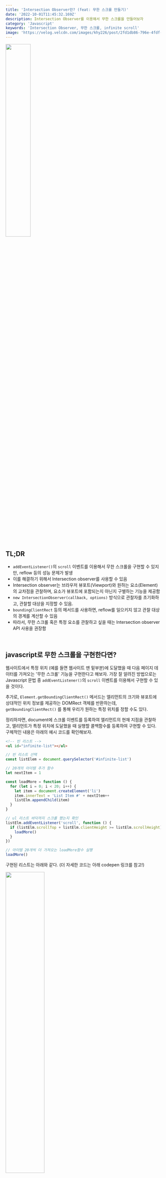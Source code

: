 ```yaml
---
title: 'Intersection Observer란? (feat: 무한 스크롤 만들기)'
date: '2022-10-01T11:45:32.169Z'
description: Intersection Observer를 이용해서 무한 스크롤을 만들어보자
category: 'Javascript'
keywords: 'Intersection Observer, 무한 스크롤, infinite scroll'
image: 'https://velog.velcdn.com/images/khy226/post/2fd1db86-796e-4fdf-97d7-556afcc03e7c/image.png'
---
```


<img src="https://velog.velcdn.com/images/khy226/post/2fd1db86-796e-4fdf-97d7-556afcc03e7c/image.png" style="width: 40%; padding-bottom: 50px;"/>

## TL;DR

- `addEventListener()`의 `scroll` 이벤트를 이용해서 무한 스크롤을 구현할 수 있지만, reflow 등의 성능 문제가 발생
- 이를 해결하기 위해서 Intersection observer를 사용할 수 있음
- Intersection observer는 브라우저 뷰포트(Viewport)와 원하는 요소(Element)의 교차점을 관찰하며, 요소가 뷰포트에 포함되는지 아닌지 구별하는 기능을 제공함
- `new IntersectionObserver(callback, options)` 방식으로 관찰자를 초기화하고, 관찰할 대상을 지정할 수 있음.
- `boundingClientRect` 등의 메서드를 사용하면, reflow를 일으키지 않고 관찰 대상의 경계를 계산할 수 있음
- 따라서, 무한 스크롤 혹은 특정 요소를 관찰하고 싶을 때는 Intersection observer API 사용을 권장함

<br />

## javascript로 무한 스크롤을 구현한다면?

웹사이트에서 특정 위치 (예를 들면 웹사이트 맨 밑부분)에 도달했을 때 다음 페이지 데이터를 가져오는 '무한 스크롤' 기능을 구현한다고 해보자. 가장 잘 알려진 방법으로는 Javascript 문법 중 `addEventListener()`의 `scroll` 이벤트를 이용해서 구현할 수 있을 것이다.

추가로, `Element.getBoundingClientRect()` 메서드는 엘리먼트의 크기와 뷰포트에 상대적인 위치 정보를 제공하는 DOMRect 객체를 반환하는데, `getBoundingClientRect()` 를 통해 우리가 원하는 특정 위치를 정할 수도 있다.

정리하자면, document에 스크롤 이벤트를 등록하여 엘리먼트의 현재 지점을 관찰하고, 엘리먼트가 특정 위치에 도달했을 때 실행할 콜백함수를 등록하여 구현할 수 있다. 구체적인 내용은 아래의 예시 코드를 확인해보자.

```html
<!-- 빈 리스트 -->
<ul id="infinite-list"></ul>
```

```javascript
// 빈 리스트 선택
const listElem = document.querySelector('#infinite-list')

// 20개의 아이템 추가 함수
let nextItem = 1

const loadMore = function () {
  for (let i = 0; i < 20; i++) {
    let item = document.createElement('li')
    item.innerText = 'List Item #' + nextItem++
    listElm.appendChild(item)
  }
}

// ul 리스트 바닥까지 스크롤 했는지 확인
listElm.addEventListener('scroll', function () {
  if (listElm.scrollTop + listElm.clientHeight >= listElm.scrollHeight) {
    loadMore()
  }
})

// 아이템 20개씩 더 가져오는 loadMore함수 실행
loadMore()
```

구현된 리스트는 아래와 같다. (더 자세한 코드는 아래 codepen 링크를 참고!)

<img src="https://velog.velcdn.com/images/khy226/post/0c030214-ca8a-4bc5-85ab-f289500e514c/image.gif" style="width: 50%; margin: 0 auto;"/>

> [Codepen 링크에서 동작 확인하기](https://codepen.io/hayeon9826/pen/jOxxEXq)

<br />

## 기존 scroll 의 문제점

하지만 위와같이 `scroll` 이벤트를 사용하거나, 요소 위치를 계산하는 `getBoundingClientRect()`와 같은 메서드를 사용하면 **성능 문제**가 발생한다.

`scroll` 이벤트의 경우 단시간에 수백번 호출이 되며 동기적으로 실행된다. 또한, 각 엘리먼트 마다 이벤트가 등록되어 있는 경우, 사용자가 스크롤할 때마다 이벤트가 끊임없이 호출되기 때문에 몇배로 성능 문제가 발생한다. 특정 지점을 관찰하는 `getBoundingClientRect()` 역시 계산을 할 때마다 **리플로우** 현상이 일어난다는 단점이 있다. 따라서, 위에 작성한 모든 코드는 **메인 스레드**에서 실행되기 때문에, 이 중 하나라도 호출되면 성능 문제를 일으킬 수 있다.

> **리플로우(reflow)**: 리플로우는 문서 내 요소의 위치와 도형을 다시 **계산**하기 위한 웹브라우저 프로세스의 이름으로, 문서의 일부 또는 전체를 **다시 렌더링**하는 데 사용됩니다. (..생략) 간혹 문서에 있는 단일 요소를 리플로우하려면 상위 요소 및 이어지는 모든 요소도 리플로우해야 할 수 있습니다.
> _출처: [브라우저 리플로우 최소화 [Google Developers]](https://developers.google.com/speed/docs/insights/browser-reflow)_

<br />

특정 뷰포트에 들어오면 박스 색깔을 바꾸는 예시를 통해 알아보자.

![scroll event test](https://velog.velcdn.com/images/khy226/post/66a3db89-614a-45d4-969e-8140f58999e2/image.gif)

```javascript
// 해당 요소가 viewport 내에 있는지 확인
// 참고: https://stackoverflow.com/questions/123999/how-to-tell-if-a-dom-element-is-visible-in-the-current-viewport/7557433#7557433
function checkViewport(el) {
  let box = el.getBoundingClientRect()
  return (
    box.top >= 0 &&
    box.left >= 0 &&
    box.bottom <= (window.innerHeight || document.documentElement.clientHeight) &&
    box.right <= (window.innerWidth || document.documentElement.clientWidth)
  )
}

// scroll 이벤트를 추가하고, 해당 element에 callback 함수를 등록
const addScrollEvent = elList => {
  document.addEventListener('scroll', () => {
    elList.forEach(el => {
      if (checkViewport(el)) {
        el.classList.add('active')
      } else {
        el.classList.remove('active')
      }
    })
  })
}

// 동작시킬 elements리스트에 스크롤 이벤트 등록
const boxList = document.querySelectorAll('.box')
addScrollEvent(boxList)
```

```css
/* active animation 예시 */
/* 참고: https://www.w3schools.com/howto/tryit.asp?filename=tryhow_css_image_shake */
.box.active {
  background: #00fa9a;
  animation: shake 0.5s;
  animation-iteration-count: infinite;
}

@keyframes shake {
  0% {
    transform: translate(1px, 1px) rotate(0deg);
  }
  10% {
    transform: translate(-1px, -2px) rotate(-1deg);
  }
  20% {
    transform: translate(-3px, 0px) rotate(1deg);
  }
  30% {
    transform: translate(3px, 2px) rotate(0deg);
  }
  40% {
    transform: translate(1px, -1px) rotate(1deg);
  }
  50% {
    transform: translate(-1px, 2px) rotate(-1deg);
  }
  60% {
    transform: translate(-3px, 1px) rotate(0deg);
  }
  70% {
    transform: translate(3px, 1px) rotate(-1deg);
  }
  80% {
    transform: translate(-1px, -1px) rotate(1deg);
  }
  90% {
    transform: translate(1px, 2px) rotate(0deg);
  }
  100% {
    transform: translate(1px, -2px) rotate(-1deg);
  }
}
```

> 👉 [codepen 링크 바로가기](https://codepen.io/hayeon9826/pen/abGGONj)
> 코드 참고: [jsfiddle - hyeyoon](http://jsfiddle.net/hyeyoon/g1Lrfw76/22/), [stackoverflow - Dan](https://stackoverflow.com/questions/123999/how-can-i-tell-if-a-dom-element-is-visible-in-the-current-viewport/7557433#7557433)

<br />

원하는 뷰포트에 들어오면 빨간 상자의 색상이 초록생으로 바뀌며, shake 애니메이션이 실행된다. 겉보기에는 잘 동작하지만, 해당 코드를 크롬 개발자 도구의 퍼포먼스 탭을 통해 확인해보면 성능 문제가 발생하는 것을 알 수 있다. 특히,`getBoundingClientRect()`를 호출하는 과정에서 Recalculate Style, 리플로우 현상이 발생한다.

![reflow error](https://velog.velcdn.com/images/khy226/post/7dab56f1-6891-4f65-b5d5-2b25b5518891/image.png)

_사진 출처: [Intersection Observer API의 사용법과 활용방법 [Yoon's Devlog]](http://blog.hyeyoonjung.com/2019/01/09/intersectionobserver-tutorial/)_

<br />

## Intersection Observer란

위에서 언급한 성능 문제를 해결하기 위해, 2016년 4월 구글 개발자 페이지 통해 [Intersection Observer API(교차 관찰자 API)](https://developer.mozilla.org/ko/docs/Web/API/Intersection_Observer_API)가 소개되었다.

Intersection observer는 브라우저 뷰포트(Viewport)와 원하는 요소(Element)의 **교차점**을 관찰하며, 요소가 뷰포트에 포함되는지 아닌지 구별하는 기능을 제공한다. (더 쉽게는 특정 요소가 사용자 화면에 보이는지 안보이는지 판단함)

Intersection observer는 **비동기적**으로 실행되기 때문에, **메인 스레드에 영향을 주지 않으면서** 요소들의 변경사항들을 관찰할 수 있다. 즉, 위에서 언급한 `scroll` 같은 이벤트 기반의 요소 관찰에서 발생하는 렌더링 성능이나 이벤트 연속 호출 같은 문제들을 해결해준다. 또한, `getBoundingClientRect()` 대신에 IntersectionObserverEntry의 속성을 활용하여 요소들의 위치를 알 수 있기 때문에, **리플로우 현상을 방지**할 수 있다.

<br />

MDN 에서는 아래와 같은 상황들에서 Intersection Observer를 사용할 수 있다고 한다.

- 페이지가 스크롤 되는 도중에 발생하는 이미지나 다른 컨텐츠의 지연 로딩 (lazy loading).
- 스크롤 시에, 더 많은 컨텐츠가 로드 및 렌더링되어 사용자가 페이지를 이동하지 않아도 되게 하는 infinite-scroll 을 구현.
- 광고 수익을 계산하기 위한 용도로 광고의 가시성 보고.
- 사용자에게 결과가 표시되는 여부에 따라 작업이나 애니메이션을 수행할 지 여부를 결정.

위 예시에서 작업한 '특정 뷰포트에 들어오면 박스 색깔을 바꾸는 예시'를 Intersection Observer를 이용해 아래와 같이 변경할 수 있다.

```javascript
// IntersectionObserver 등록
const io = new IntersectionObserver(entries => {
  entries.forEach(entry => {
    // 관찰 대상이 viewport 안에 들어온 경우 'active' 클래스 추가
    if (entry.intersectionRatio > 0) {
      entry.target.classList.add('active')
    }
    // 그 외의 경우 'active' 클래스 제거
    else {
      entry.target.classList.remove('active')
    }
  })
})

// 관찰할 대상을 선언하고, 해당 속성을 관찰
const boxList = document.querySelectorAll('.box')
boxList.forEach(el => {
  io.observe(el)
})
```

![intersection observer example](https://velog.velcdn.com/images/khy226/post/ebb3294d-cbe3-407a-923a-b0a63108cf63/image.gif)

> 👉 [codepen 링크 바로가기](https://codepen.io/hayeon9826/pen/QWrrbQM)
> 코드 참고: [jsfiddle - hyeyoon](http://jsfiddle.net/hyeyoon/og319zw6/6/)

<br />

해당 코드의 개발자 도구 Performance 탭을 통해 확인해보면, 이전 예제와 달리 리플로우 현상이 발생하지 않는 것을 확인할 수 있다.

![intersection observer](https://velog.velcdn.com/images/khy226/post/41f2596f-26ab-4216-9fe5-2f3a6baa5370/image.png)

_사진 출처: [Intersection Observer API의 사용법과 활용방법 [Yoon's Devlog]](http://blog.hyeyoonjung.com/2019/01/09/intersectionobserver-tutorial/)_

<br />

## Intersection Observer 사용 방법

Intersection Observer API는 다음과 같은 상황에 콜백 함수를 호출한다:

- (1) 대상(target) 요소가 기기 뷰포트나 특정 요소(이 API에서 이를 root 요소 혹은 root로 칭함)와 교차할 때
- (2) 관찰자(observer)가 최초로 타겟을 관측하도록 요청받을 때

![Intersection Observer image](https://velog.velcdn.com/images/khy226/post/2fd1db86-796e-4fdf-97d7-556afcc03e7c/image.png)

<br />

### 기본 문법

Intersection Observer는 `new IntersectionObserver()` 생성자를 통해 인스턴스 (`io`)를 만든다. 그리고 해당 인스턴스로 관찰자 (Observser)를 초기화하고 관찰할 대상을 지정한다.
이때, `new IntersectionObserver()` 생성자는 2개의 인수 (`callback`, `options`)를 갖는다.

```javascript
let io = new IntersectionObserver(callback, options) // observer 초기화

io.observe(element) // 관찰 대상 등록
```

---

### Callback

콜백은 관찰할 대상 (target)이 등록되거나, 가시성(visibility: 해당 요소가 뷰포트 혹은 특정 요소에서 보이거나 보이지 않을 때)에 변화가 생기면 실행된다.

콜백은 2개의 인수(`entries`, `observer`)를 갖는다.

```javascript
const io = new IntersectionObserver((entries, observer) => {}, options)
io.observe(element)
```

<br />

### entries

`entries`는 [IntersectionObserverEntry](https://developer.mozilla.org/en-US/docs/Web/API/IntersectionObserverEntry)의 배열을 뜻한다.
IntersectionObserverEntry는 읽기 전용의 여러가지 속성들을 포함한다.

```javascript
let callback = (entries, observer) => {
  entries.forEach(entry => {
    // Each entry describes an intersection change for one observed
    // target element:
    //   entry.boundingClientRect
    //   entry.intersectionRatio
    //   entry.intersectionRect
    //   entry.isIntersecting
    //   entry.rootBounds
    //   entry.target
    //   entry.time
  })
}
```

구글 개발자 도구로 IntersectionObserverEntry 객체를 확인하면 아래와 같은 구조를 볼 수 있다.

<img src="https://velog.velcdn.com/images/khy226/post/ff0bc983-7f07-4ba5-ab75-38353fe6915d/image.png" style="width: 50%; margin: auto;" />

_사진 출처: [Intersection Observer - 요소의 가시성 관찰 [HEROPY Tech] ](https://heropy.blog/2019/10/27/intersection-observer/)_

<br />

IntersectionObserverEntry 객체의 일곱가지 속성들은 아래와 같다:

- `boundingClientRect`: 관찰 대상의 경계 사각형을 DOMRectReadOnly로 반환
- `intersectionRect`: 관찰 대상의 교차한 영역 정보를 DOMRectReadOnly로 반환
- `intersectionRatio`: 관찰 대상의 교차한 영역의 비율을 `0.0`과 `1.0` 사이의 숫자로 반환 (`intersectionRect` 영역에서 `boundingClientRect` 영역까지 비율, Number)
- `isIntersecting`: 관찰 대상이 교차 상태인지 아닌지 반환(Boolean)
- `rootBounds`: 지정한 루트 요소의 사각형 정보를 DOMRectReadOnly로 반환
- `target`: 관찰 대상 요소(Element) 반환
- `time`: 변경이 발생한 시간 정보(DOMHighResTimeStamp) 반환

<br />

#### 1) boundingClientRect

- 관찰 대상의 경계 사각형 정보를 반환한다 (reflow 없이 계산)
- 기존 javascript의 `Element.getBoundingClientRect()`를 사용해 동일한 값을 얻을 수 있으나, 해당 메서드는 reflow를 일으킨다.

![boundingClientRect 예제](https://velog.velcdn.com/images/khy226/post/fdeb675e-426f-4d8b-8ed7-6bfe9421d45e/image.png)

<br />

#### 2) intersectionRect

- 관찰 대상의 교차한 영역(사각형)에 대한 정보를 반환한다

![intersectionRect 예제](https://velog.velcdn.com/images/khy226/post/e11603bb-cdbc-4a3e-94dc-6e5177724cb4/image.png)

<br />

#### 3) intersectionRatio

- 관찰 대상과 루트 요소와 교차한 영역의 비율을 `0.0`과 `1.0` 사이의 숫자로 반환
- `intersectionRect` 영역에서 `boundingClientRect` 영역까지 비율

![](https://velog.velcdn.com/images/khy226/post/6517aa5c-9651-4b3f-834b-4d3cbc75f67e/image.png)

<br />

#### 4) isIntersecting

- 관찰 대상이 루트 요소와 교차 상태인지 아닌지 반환
- 루트 요소와 교차되면 true, 아니라면 false를 반환한다

![](https://velog.velcdn.com/images/khy226/post/c8327890-de34-436b-8df0-66e125e93405/image.png)

<br />

#### 5) rootBounds

- 지정한 루트 요소의 사각형 정보를 DOMRectReadOnly로 반환
- rootMargin 값으로 루트 요소의 크기를 변경할 수 있음

![](https://velog.velcdn.com/images/khy226/post/896b5e1c-8897-4859-91cb-713250df232e/image.png)

<br />

#### 6) target

- 관찰 대상 요소(Element) 반환

<br />

#### 7) time

- 변경이 발생한 시간 정보(DOMHighResTimeStamp) 반환

---

### observer

콜백 함수가 호출되는 IntersectionObserver를 가리킨다

```javascript
const io = new IntersectionObserver((entries, observer) => {
  console.log(observer)
}, options)

io.observe(element)
```

구글 개발자 도구로 IntersectionObserver 객체를 확인하면 아래와 같은 구조를 볼 수 있다.

<img src="https://velog.velcdn.com/images/khy226/post/0bf05ec4-280f-40b0-9e22-f4414c90bcac/image.png" style="width: 50%; margin: auto;" />

_사진 출처: [Intersection Observer - 요소의 가시성 관찰 [HEROPY Tech] ](https://heropy.blog/2019/10/27/intersection-observer/)_

---

### Options

Options를 통해 관찰이 시작되는 상황에 대한 옵션을 설정할 수 있다. 기본값들이 정해져 있으므로 필수는 아니다.

```javascript
// Options를 설정하고 적용하는 예제
let options = {
  root: document.querySelector('#scrollArea'),
  rootMargin: '0px',
  threshold: 1.0,
}

let observer = new IntersectionObserver(callback, options)
```

위 예제처럼 `root`, `rootMargin`, `threshold` 세 가지 값을 옵션값으로 설정할 수 있다.

<br />

#### root

대상 객체(target)의 가시성을 확인할 때 사용되는 뷰포트 요소이다. 반드시 대상 객체의 **조상 요소**이어야 하며, root 값이 `null` 이거나 지정되지 않을 때 브라우저의 뷰포트가 기본값으로 설정된다.

```javascript
const io = new IntersectionObserver(callback, {
  root: document.getElementById('viewport'),
})
```

<br />

#### rootMargin

root 가 가진 바깥 여백(Margin)을 뜻한다. CSS의 margin 속성과 유사한데, margin 값을 이용해 root 범위를 확장 / 축소할 수 있다.
px 또는 %로 나타낼 수 있으며, 단위를 꼭 입력해야 한다.

- e.g. "10px 20px 30px 40px" (top, right, bottom, left)

기본값은 0 이다.

```javascript
const io = new IntersectionObserver(callback, {
  rootMargin: '200px 100px', // (top & bottom: 200px, right & left: 100px)
})
```

<br />

#### threshold

observer의 콜백이 실행될 대상 요소(target)의 가시성이 얼마나 필요한지 나타내는 값이다. 숫자 혹은 숫자 배열로 나타낼 수 있다.
기본값은 Array 타입의 `[0]` 이며, 단일 값의 경우 그냥 숫자(Number)로만 적어도 된다.

- 0: 타겟의 가장자리 픽셀이 Root 범위를 바로 교차하는 순간(타겟의 가시성이 0%) 옵저버가 실행됨
- 0.1: 타겟의 가시성이 10%일 때 옵저버가 실행됨
- [0, 0.2, 1]: 타겟의 가시성이 0%, 20%, 100%일 때 모두 옵저버가 실행됨

```javascript
const io = new IntersectionObserver(callback, {
  threshold: 0.1, // or `threshold: [0.1]`
})
```

---

### Methods

Intersection Observer에서 가장 자주 사용되는 세 가지 메서드에 대해서 알아보자

<br />

### observe()

대상 요소 (target)의 관찰을 시작할 때 사용한다.

```javascript
const io = new IntersectionObserver(callback, options)

const div = document.querySelector('div')
const li = document.querySelector('li')

io.observe(div) // div 요소 관찰
io.observe(li) // li 요소 관찰
```

<br />

### unobserve()

대상 요소의 관찰을 중지할 때 사용한다. 관찰을 중지할 하나의 대상 요소를 인수로 지정해야한다.

```javascript
const io = new IntersectionObserver(callback, options)

// ...

io.observe(div)
io.observe(li)

io.unobserve(div) // div 요소 관찰 중지
io.unobserve(div) // li 요소 관찰 중지
```

혹은 콜백의 두번째 인수 `observer`에 적용할 수도 있다.

```javascript
const io = new IntersectionObserver((entries, observer) => {
  entries.forEach(entry => {
    // 관찰 대상이 교차중이지 않을 경우 실행하지 않음.
    if (!entry.isIntersecting) {
      return
    }
    // 관찰 대상이 교차 상태일 경우 실행
    // 위 실행을 한번만 처리하고 관찰 중지
    observer.unobserve(entry.target)
  })
}, options)
```

<br />

### disconnect()

IntersectionObserver 인스턴스가 관찰하는 모든 요소의 관찰을 중지할 때 사용한다

```javascript
const io = new IntersectionObserver(callback, options)

// ...

io.observe(div)
io.observe(li)

io.disconnect() // io가 관찰하는 모든 요소 (div, li) 관찰 중지
```

---

## 마무리

- scroll과 IntersectionObserver의 차이점을 자세히 알 수 있어서 좋았음
- scroll 보다는 IntersectionObserver를 사용해야 기존 코드 대비 성능 개선할 수 있고, 더욱 간단하게 원하는 영역에서 infinite scroll 등을 구현할 수 있다는 것을 예제로 배울 수 있었음
- Observer가 실시간으로 타겟 요소를 '관찰'하는건 성능에 영향을 끼치지 않나? 라는 의문이 있었는데 기존 scroll에서 문제가 되는 성능 문제 보다는 훨씬 효율적이라는 답변을 받음.
- 하지만 Observer가 구체적으로 어떤 방식, 어떤 원리로 실시간으로 타겟 요소를 '관찰' 하는지에 대해서는 정확히 나와있지 않음. 관련해서 나중에 다시 글을 써봐야겠음

---

### 참고:

- [Intersection Observer API의 사용법과 활용방법 [Yoon's devlog]](http://blog.hyeyoonjung.com/2019/01/09/intersectionobserver-tutorial/)
- [Intersection Observer API로 무한 스크롤 구현하기 [lucid_dream (티스토리)]](https://nohack.tistory.com/124)
- [Intersection Observer - 요소의 가시성 관찰 [HEROPY Tech]](https://heropy.blog/2019/10/27/intersection-observer/)
- [Intersection Observer API [MDN Web Docs]](https://developer.mozilla.org/ko/docs/Web/API/Intersection_Observer_API)
- [실무에서 느낀 점을 곁들인 Intersection Observer API 정리 [ elrion018 (velog)]](https://velog.io/@elrion018/%EC%8B%A4%EB%AC%B4%EC%97%90%EC%84%9C-%EB%8A%90%EB%82%80-%EC%A0%90%EC%9D%84-%EA%B3%81%EB%93%A4%EC%9D%B8-Intersection-Observer-API-%EC%A0%95%EB%A6%AC)
- [브라우저 렌더링 과정 - Reflow Repaint, 그리고 성능 최적화 [박스여우 (티스토리)]](https://boxfoxs.tistory.com/408)

